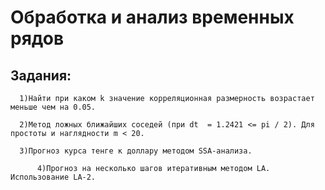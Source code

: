 # Обработка и анализ временных рядов
## Задания:
  ``` 
  	1)Найти при каком k значение корреляционная размерность возрастает меньше чем на 0.05.
	
  	2)Метод ложных ближайших соседей (при dt  = 1.2421 <= pi / 2). Для простоты и наглядности m < 20.
	
  	3)Прогноз курса тенге к доллару методом SSA-анализа.
	
		4)Прогноз на несколько шагов итеративным методом LA. Использование LA-2. 
```

